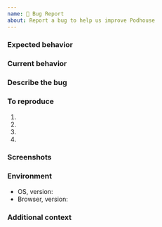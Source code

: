 ```yaml
---
name: 🐞 Bug Report
about: Report a bug to help us improve Podhouse
---
```


<!-- Before creating a bug report, try disabling browser extensions to see if the bug is still present. -->

### Expected behavior

<!--- Tell us what should happen -->

### Current behavior

<!--- Tell us what happens instead of the expected behavior -->

### Describe the bug

<!-- A clear and concise description of what the bug is. -->

### To reproduce

<!-- Steps to reproduce the behavior: -->

<!-- 1. Go to '...' -->
<!-- 2. Click on '....' -->
<!-- 3. Scroll down to '....' -->
<!-- 4. See error -->

1.
2.
3.
4.

### Screenshots

<!-- If applicable, add screenshots to help explain your problem. -->

### Environment

- OS, version:
- Browser, version:

### Additional context

<!-- Add any other context about the problem or helpful links here. -->
